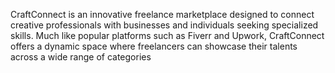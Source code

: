 CraftConnect is an innovative freelance marketplace designed to connect creative professionals with businesses and individuals seeking specialized skills. Much like popular platforms such as Fiverr and Upwork, CraftConnect offers a dynamic space where freelancers can showcase their talents across a wide range of categories
